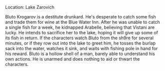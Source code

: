 Location: Lake Zarovich

Bluto Krogarov is a destitute drunkard. He's desperate to catch some fish and trade them for wine at the Blue Water Inn. After he was unable to catch a single fish for a week, he kidnapped Arabelle, believing that Vistani are lucky. He intends to sacrifice her to the lake, hoping it will give up some of its fish in return. If the characters watch Bluto from the sh9re for several minutes, or if they row out into the lake to greet him, he tosses the burlap sack into the water, watches it sink, and waits with fishing pole in hand for his reward. Bluto is a hollow shell of a·man, barely able to understand his own actions. He is unarmed and does nothing to aid or thwart the characters.